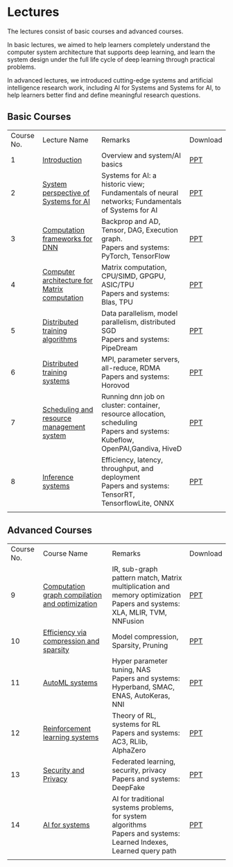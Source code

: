 # Lectures

The lectures consist of basic courses and advanced courses.

In basic lectures, we aimed to help learners completely understand the computer system architecture that supports deep learning, and learn the system design under the full life cycle of deep learning through practical problems.

In advanced lectures, we introduced cutting-edge systems and artificial intelligence research work, including AI for Systems and Systems for AI, to help learners better find and define meaningful research questions.

## Basic Courses

| | | | |
|---|---|---|---|
| Course No.|Lecture Name|Remarks|Download|
|1|[Introduction](/docs/SystemforAI-1-2-Introduction%20and%20System%20Perspective.pdf)|Overview and system/AI basics|[PPT](./BasicTopics/SystemforAI-1-2-Introduction%20and%20System%20Perspective.pptx)|
|2|[System perspective of Systems for AI](/docs/SystemforAI-1-2-Introduction%20and%20System%20Perspective.pdf)|Systems for AI: a historic view; Fundamentals of neural networks; Fundamentals of Systems for AI|[PPT](./BasicTopics/SystemforAI-1-2-Introduction%20and%20System%20Perspective.pptx)|
|3|[Computation frameworks for DNN](/docs/SystemforAI-3-Framework.pdf)|Backprop and AD, Tensor, DAG, Execution graph. <br>Papers and systems: PyTorch, TensorFlow|[PPT](./BasicTopics/SystemforAI-3-Framework.pptx)|
|4|[Computer architecture for Matrix computation](/docs/SystemforAI-4-Computer%20architecture%20for%20Matrix%20computation.pdf)|Matrix computation, CPU/SIMD, GPGPU, ASIC/TPU <br>Papers and systems: Blas, TPU|[PPT](./BasicTopics/SystemforAI-4-Computer%20architecture%20for%20Matrix%20computation.pptx)|
|5|[Distributed training algorithms](/docs/SystemforAI-5-DistributedAlgo.pdf)|Data parallelism, model parallelism, distributed SGD <br>Papers and systems: PipeDream|[PPT](./BasicTopics/SystemforAI-5-DistributedAlgo.pptx)|
|6|[Distributed training systems](/docs/SystemforAI-6-DistributedSys.pdf)|MPI, parameter servers, all-reduce, RDMA <br>Papers and systems: Horovod|[PPT](./BasicTopics/SystemforAI-6-DistributedSys.pptx)|
|7|[Scheduling and resource management system](/docs/SystemforAI-7-Platform.pdf)|Running dnn job on cluster: container, resource allocation, scheduling <br>Papers and systems: Kubeflow, OpenPAI,Gandiva, HiveD|[PPT](./BasicTopics/SystemforAI-7-Platform.pptx)|
|8|[Inference systems](/docs/SystemforAI-8-Inference.pdf)|Efficiency, latency, throughput, and deployment <br>Papers and systems: TensorRT, TensorflowLite, ONNX|[PPT](./BasicTopics/SystemforAI-8-Inference.pptx)|
||||

## Advanced Courses

| | | | |
|---|---|---|---|
| Course No.|Course Name|Remarks|Download|
|9|[Computation graph compilation and optimization](/docs/SystemforAI-9-Compilation%20and%20Optimization.pdf)|IR, sub-graph pattern match, Matrix multiplication and memory optimization <br>Papers and systems: XLA, MLIR, TVM, NNFusion|[PPT](./AdvancedTopics/SystemforAI-9-Compilation%20and%20Optimization.pptx)|
|10|[Efficiency via compression and sparsity](/docs/SystemforAI-10-Efficiency%20via%20Compression%20and%20Sparsity.pdf)|Model compression, Sparsity, Pruning|[PPT](./AdvancedTopics/SystemforAI-10-Efficiency%20via%20Compression%20and%20Sparsity.pptx)|
|11|[AutoML systems](/docs/SystemforAI-11-AutoML.pdf)|Hyper parameter tuning, NAS <br>Papers and systems: Hyperband, SMAC, ENAS, AutoKeras, NNI|[PPT](./AdvancedTopics/SystemforAI-11-AutoML.pptx)|
|12|[Reinforcement learning systems](/docs/SystemforAI-12-System%20for%20Reinforcement%20Learning.pdf)|Theory of RL, systems for RL <br>Papers and systems: AC3, RLlib, AlphaZero|[PPT](./AdvancedTopics/SystemforAI-12-System%20for%20Reinforcement%20Learning.pptx)|
|13|[Security and Privacy](/docs/SystemforAI-13-Security%20and%20Privacy.pdf)|Federated learning, security, privacy <br>Papers and systems: DeepFake|[PPT](./AdvancedTopics/SystemforAI-13-Security%20and%20Privacy.pptx)|
|14|[AI for systems](/docs/SystemforAI-14-AI%20for%20Systems.pdf)|AI for traditional systems problems, for system algorithms <br>Papers and systems: Learned Indexes, Learned query path|[PPT](./AdvancedTopics/SystemforAI-14-AI%20for%20Systems.pptx)|
||||